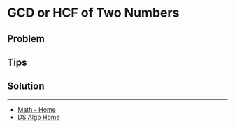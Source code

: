 # GCD or HCF of Two Numbers

## Problem

## Tips

## Solution

___

* [Math - Home](math.md)
* [DS Algo Home](../../README.md)